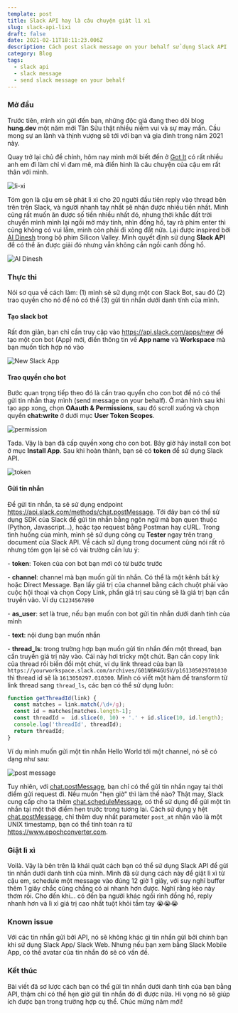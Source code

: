 ```yaml
---
template: post
title: Slack API hay là câu chuyện giật lì xì
slug: slack-api-lixi
draft: false
date: 2021-02-11T18:11:23.006Z
description: Cách post slack message on your behalf sử dụng Slack API
category: Blog
tags:
  - slack api
  - slack message
  - send slack message on your behalf
---
```

### Mở đầu

Trước tiên, mình xin gửi đến bạn, những độc giả đang theo dõi blog **hung.dev** một năm mới Tân Sửu thật nhiều niềm vui và sự may mắn. Cầu mong sự an lành và thịnh vượng sẽ tới với bạn và gia đình trong năm 2021 này.

Quay trở lại chủ đề chính, hôm nay mình mới biết đến ở [Got It](https://www.got-it.ai) có rất nhiều anh em đi làm chỉ vì đam mê, mà điển hình là câu chuyện của cậu em rất thân với mình.

![li-xi](/media/screenshot-2021-02-12-at-00.55.56.png "Lì xì")

Tóm gọn là cậu em sẽ phát lì xì cho 20 người đầu tiên reply vào thread bên trên trên Slack, và người nhanh tay nhất sẽ nhận được nhiều tiền nhất. Mình cũng rất muốn ăn được số tiền nhiều nhất đó, nhưng thời khắc đất trời chuyển mình mình lại ngồi mở máy tính, nhìn đồng hồ, tay rà phím enter thì cũng không có vui lắm, mình còn phải đi xông đất nữa. Lại được inspired bởi [AI Dinesh](https://www.youtube.com/watch?v=2TpSWVN4zkg) trong bộ phim Silicon Valley. Mình quyết định sử dụng **Slack API** để có thể ăn được giải đó nhưng vẫn không cần ngồi canh đồng hồ.

![AI Dinesh](/media/maxresdefault.jpg "AI Dinesh")

### Thực thi

Nói sơ qua về cách làm: (1) mình sẽ sử dụng một con Slack Bot, sau đó (2) trao quyền cho nó để nó có thể (3) gửi tin nhắn dưới danh tính của mình.

#### Tạo slack bot

Rất đơn giản, bạn chỉ cần truy cập vào <https://api.slack.com/apps/new> để tạo một con bot (App) mới, điền thông tin về **App name** và **Workspace** mà bạn muốn tích hợp nó vào

![New Slack App](/media/screenshot-2021-02-12-at-02.16.15.png "New Slack App")

#### Trao quyền cho bot

Bước quan trọng tiếp theo đó là cần trao quyền cho con bot để nó có thể gửi tin nhắn thay mình (send message on your behalf). Ở màn hình sau khi tạo app xong, chọn **OAauth & Permissions**, sau đó scroll xuống và chọn quyền **chat:write** ở dưới mục **User Token Scopes**.

![permission](/media/screenshot-2021-02-12-at-02.17.23.png "permission")

Tada. Vậy là bạn đã cấp quyền xong cho con bot. Bây giờ hãy install con bot ở mục **Install App**. Sau khi hoàn thành, bạn sẽ có **token** để sử dụng Slack API.

![token](/media/screenshot-2021-02-12-at-02.40.25.png "token")

#### Gửi tin nhắn

Để gửi tin nhắn, ta sẽ sử dụng endpoint <https://api.slack.com/methods/chat.postMessage>. Tới đây bạn có thể sử dụng SDK của Slack để gửi tin nhắn bằng ngôn ngữ mà bạn quen thuộc (Python, Javascript...), hoặc tạo request bằng Postman hay cURL. Trong tình huống của mình, mình sẽ sử dụng công cụ **Tester** ngay trên trang document của Slack API. Về cách sử dụng trong document cũng nói rất rõ nhưng tóm gọn lại sẽ có vài trường cần lưu ý:

\- **token**: Token của con bot bạn mới có từ bước trước

\- **channel**: channel mà bạn muốn gửi tin nhắn. Có thể là một kênh bất kỳ hoặc Direct Message. Bạn lấy giá trị của channel bằng cách chuột phải vào cuộc hội thoại và chọn Copy Link, phần giá trị sau cùng sẽ là giá trị bạn cần truyền vào. Ví dụ `C1234567890`

\- **as_user**: set là true, nếu bạn muốn con bot gửi tin nhắn dưới danh tính của mình

\- **text**: nội dung bạn muốn nhắn

\- **thread_ls**: trong trường hợp bạn muốn gửi tin nhắn đến một thread, bạn cần truyền giá trị này vào. Cái này hơi tricky một chút. Bạn cần copy link của thread rồi biến đổi một chút, ví dụ link thread của bạn là `https://yourworkspace.slack.com/archives/G01N6H4GUSV/p161305029701030` thì thread id sẽ là `1613050297.010300`. Mình có viết một hàm để transform từ link thread sang `thread_ls`, các bạn có thể sử dụng luôn:

```javascript
function getThreadId(link) {
  const matches = link.match(/\d+/g);
  const id = matches[matches.length-1];
  const threadId =  id.slice(0, 10) + '.' + id.slice(10, id.length);
  console.log('threadId', threadId);
  return threadId;
}
```

Ví dụ mình muốn gửi một tin nhắn Hello World tới một channel, nó sẽ có dạng như sau:

![post message](/media/api.slack.com_methods_chat.postmessage_test.png "post message")

Tuy nhiên, với [chat.postMessage](https://api.slack.com/methods/chat.postMessage), bạn chỉ có thể gửi tin nhắn ngay tại thời điểm gửi request đi. Nếu muốn "hẹn giờ" thì làm thế nào? Thật may, Slack cung cấp cho ta thêm [chat.scheduleMessage](https://api.slack.com/methods/chat.scheduleMessage), có thể sử dụng để gửi một tin nhắn tại một thời điểm hẹn trước trong tương lai. Cách sử dụng y hệt [chat.postMessage](https://api.slack.com/methods/chat.postMessage), chỉ thêm duy nhất parameter `post_at` nhận vào là một UNIX timestamp, bạn có thể tính toán ra từ <https://www.epochconverter.com>.

### Giật lì xì

Voilà. Vậy là bên trên là khái quát cách bạn có thể sử dụng Slack API để gửi tin nhắn dưới danh tính của mình. Mình đã sử dụng cách này để giật lì xì từ cậu em, schedule một message vào đúng 12 giờ 1 giây, với suy nghĩ buffer thêm 1 giây chắc cũng chẳng có ai nhanh hơn được. Nghĩ rằng kèo này thơm rồi. Cho đến khi... có đến ba người khác ngồi rình đồng hồ, reply nhanh hơn và lì xì giá trị cao nhất tuột khỏi tầm tay 😭😭😭

### Known issue

Với các tin nhắn gửi bởi API, nó sẽ không khác gì tin nhắn gửi bởi chính bạn khi sử dụng Slack App/ Slack Web. Nhưng nếu bạn xem bằng Slack Mobile App, có thể avatar của tin nhắn đó sẽ có vấn đề.

### Kết thúc

Bài viết đã sơ lược cách bạn có thể gửi tin nhắn dưới danh tính của bạn bằng API, thậm chí có thể hẹn giờ gửi tin nhắn đó đi được nữa. Hi vọng nó sẽ giúp ích được bạn trong trường hợp cụ thể. Chúc mừng năm mới!
